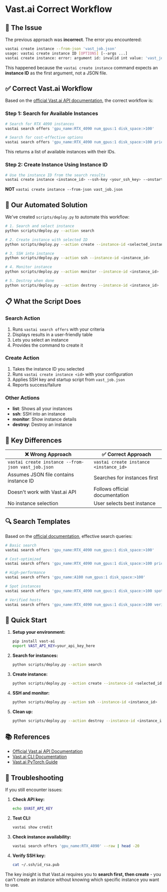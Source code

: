 # Vast.ai Correct Workflow

## 🚨 The Issue

The previous approach was **incorrect**. The error you encountered:

```bash
vastai create instance --from-json 'vast_job.json'
usage: vastai create instance ID [OPTIONS] [--args ...]
vastai create instance: error: argument id: invalid int value: 'vast_job.json'
```

This happened because the `vastai create instance` command expects an **instance ID** as the first argument, not a JSON file.

## ✅ Correct Vast.ai Workflow

Based on the [official Vast.ai API documentation](https://docs.vast.ai/api/search-templates), the correct workflow is:

### Step 1: Search for Available Instances

```bash
# Search for RTX 4090 instances
vastai search offers 'gpu_name:RTX_4090 num_gpus:1 disk_space:>100'

# Search for cost-effective options
vastai search offers 'gpu_name:RTX_4090 num_gpus:1 disk_space:>100 price_per_hour<0.50'
```

This returns a list of available instances with their IDs.

### Step 2: Create Instance Using Instance ID

```bash
# Use the instance ID from the search results
vastai create instance <instance_id> --ssh-key <your_ssh_key> --onstart <startup_script>
```

**NOT** `vastai create instance --from-json vast_job.json`

## 🔧 Our Automated Solution

We've created `scripts/deploy.py` to automate this workflow:

```bash
# 1. Search and select instance
python scripts/deploy.py --action search

# 2. Create instance with selected ID
python scripts/deploy.py --action create --instance-id <selected_instance_id>

# 3. SSH into instance
python scripts/deploy.py --action ssh --instance-id <instance_id>

# 4. Monitor instance
python scripts/deploy.py --action monitor --instance-id <instance_id>

# 5. Destroy when done
python scripts/deploy.py --action destroy --instance-id <instance_id>
```

## 📋 What the Script Does

### Search Action

1. Runs `vastai search offers` with your criteria
2. Displays results in a user-friendly table
3. Lets you select an instance
4. Provides the command to create it

### Create Action

1. Takes the instance ID you selected
2. Runs `vastai create instance <id>` with your configuration
3. Applies SSH key and startup script from `vast_job.json`
4. Reports success/failure

### Other Actions

- **list**: Shows all your instances
- **ssh**: SSH into an instance
- **monitor**: Show instance details
- **destroy**: Destroy an instance

## 🎯 Key Differences

| ❌ Wrong Approach                                  | ✅ Correct Approach                    |
| -------------------------------------------------- | -------------------------------------- |
| `vastai create instance --from-json vast_job.json` | `vastai create instance <instance_id>` |
| Assumes JSON file contains instance ID             | Searches for instances first           |
| Doesn't work with Vast.ai API                      | Follows official documentation         |
| No instance selection                              | User selects best instance             |

## 🔍 Search Templates

Based on the [official documentation](https://docs.vast.ai/api/search-templates), effective search queries:

```bash
# Basic search
vastai search offers 'gpu_name:RTX_4090 num_gpus:1 disk_space:>100'

# Cost-optimized
vastai search offers 'gpu_name:RTX_4090 num_gpus:1 disk_space:>100 price_per_hour<0.50'

# High-performance
vastai search offers 'gpu_name:A100 num_gpus:1 disk_space:>100'

# Spot instances
vastai search offers 'gpu_name:RTX_4090 num_gpus:1 disk_space:>100 spot:true'

# Verified hosts
vastai search offers 'gpu_name:RTX_4090 num_gpus:1 disk_space:>100 verified:true'
```

## 🚀 Quick Start

1. **Setup your environment:**

   ```bash
   pip install vast-ai
   export VAST_API_KEY=your_api_key_here
   ```

2. **Search for instances:**

   ```bash
   python scripts/deploy.py --action search
   ```

3. **Create instance:**

   ```bash
   python scripts/deploy.py --action create --instance-id <selected_id>
   ```

4. **SSH and monitor:**

   ```bash
   python scripts/deploy.py --action ssh --instance-id <instance_id>
   ```

5. **Clean up:**
   ```bash
   python scripts/deploy.py --action destroy --instance-id <instance_id>
   ```

## 📚 References

- [Official Vast.ai API Documentation](https://docs.vast.ai/api/search-templates)
- [Vast.ai CLI Documentation](https://docs.vast.ai/cli/)
- [Vast.ai PyTorch Guide](https://docs.vast.ai/pytorch)

## 🐛 Troubleshooting

If you still encounter issues:

1. **Check API key:**

   ```bash
   echo $VAST_API_KEY
   ```

2. **Test CLI:**

   ```bash
   vastai show credit
   ```

3. **Check instance availability:**

   ```bash
   vastai search offers 'gpu_name:RTX_4090' --raw | head -20
   ```

4. **Verify SSH key:**
   ```bash
   cat ~/.ssh/id_rsa.pub
   ```

The key insight is that Vast.ai requires you to **search first, then create** - you can't create an instance without knowing which specific instance you want to use.
